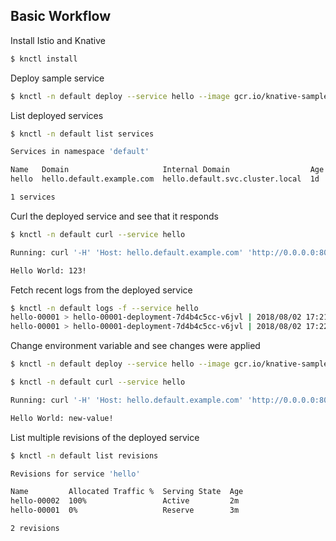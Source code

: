 ## Basic Workflow

Install Istio and Knative

```bash
$ knctl install
```

Deploy sample service

```bash
$ knctl -n default deploy --service hello --image gcr.io/knative-samples/helloworld-go --env TARGET=123
```

List deployed services

```bash
$ knctl -n default list services

Services in namespace 'default'

Name   Domain                     Internal Domain                  Age
hello  hello.default.example.com  hello.default.svc.cluster.local  1d

1 services
```

Curl the deployed service and see that it responds

```bash
$ knctl -n default curl --service hello

Running: curl '-H' 'Host: hello.default.example.com' 'http://0.0.0.0:80'

Hello World: 123!
```

Fetch recent logs from the deployed service

```bash
$ knctl -n default logs -f --service hello
hello-00001 > hello-00001-deployment-7d4b4c5cc-v6jvl | 2018/08/02 17:21:51 Hello world sample started.
hello-00001 > hello-00001-deployment-7d4b4c5cc-v6jvl | 2018/08/02 17:22:04 Hello world received a request.
```

Change environment variable and see changes were applied

```bash
$ knctl -n default deploy --service hello --image gcr.io/knative-samples/helloworld-go --env TARGET=new-value

$ knctl -n default curl --service hello

Running: curl '-H' 'Host: hello.default.example.com' 'http://0.0.0.0:80'

Hello World: new-value!
```

List multiple revisions of the deployed service

```bash
$ knctl -n default list revisions

Revisions for service 'hello'

Name         Allocated Traffic %  Serving State  Age
hello-00002  100%                 Active         2m
hello-00001  0%                   Reserve        3m

2 revisions
```
